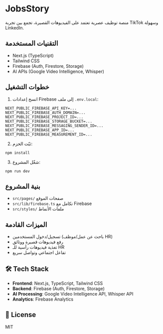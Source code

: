 # JobsStory

منصة توظيف عصرية تعتمد على الفيديوهات القصيرة، تجمع بين تجربة TikTok وسهولة LinkedIn.

## التقنيات المستخدمة
- Next.js (TypeScript)
- Tailwind CSS
- Firebase (Auth, Firestore, Storage)
- AI APIs (Google Video Intelligence, Whisper)

## خطوات التشغيل

1. انسخ إعدادات Firebase إلى ملف `.env.local`:
```
NEXT_PUBLIC_FIREBASE_API_KEY=...
NEXT_PUBLIC_FIREBASE_AUTH_DOMAIN=...
NEXT_PUBLIC_FIREBASE_PROJECT_ID=...
NEXT_PUBLIC_FIREBASE_STORAGE_BUCKET=...
NEXT_PUBLIC_FIREBASE_MESSAGING_SENDER_ID=...
NEXT_PUBLIC_FIREBASE_APP_ID=...
NEXT_PUBLIC_FIREBASE_MEASUREMENT_ID=...
```

2. ثبّت الحزم:
```
npm install
```

3. شغّل المشروع:
```
npm run dev
```

## بنية المشروع
- `src/pages/` صفحات الموقع
- `src/lib/firebase.ts` تكامل مع Firebase
- `src/styles/` ملفات الأنماط

## الميزات القادمة
- تسجيل/دخول المستخدمين (باحث عن عمل/موظف HR)
- رفع فيديوهات قصيرة ووثائق
- تغذية فيديوهات رأسية للـ HR
- تفاعل اجتماعي وتواصل سريع

## 🛠️ Tech Stack

- **Frontend**: Next.js, TypeScript, Tailwind CSS
- **Backend**: Firebase (Auth, Firestore, Storage)
- **AI Processing**: Google Video Intelligence API, Whisper API
- **Analytics**: Firebase Analytics

## 📝 License

MIT
